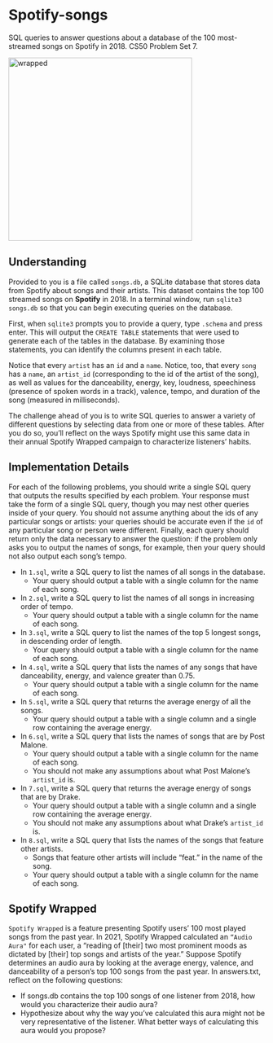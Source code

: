 # Spotify-songs
SQL queries to answer questions about a database of the 100 most-streamed songs on Spotify in 2018. CS50 Problem Set 7.

<img width="360" alt="wrapped" src="https://github.com/cmartinezal/Spotify-songs/assets/84383847/bc7cb7aa-a2fb-4369-bed8-df4c046e09af">

## Understanding

Provided to you is a file called `songs.db`, a SQLite database that stores data from Spotify about songs and their artists. This dataset contains the top 100 streamed songs on **Spotify** in 2018. In a terminal window, run `sqlite3 songs.db` so that you can begin executing queries on the database.

First, when `sqlite3` prompts you to provide a query, type `.schema` and press enter. This will output the `CREATE TABLE` statements that were used to generate each of the tables in the database. By examining those statements, you can identify the columns present in each table.

Notice that every `artist` has an `id` and a `name`. Notice, too, that every `song` has a `name`, an `artist_id` (corresponding to the id of the artist of the song), as well as values for the danceability, energy, key, loudness, speechiness (presence of spoken words in a track), valence, tempo, and duration of the song (measured in milliseconds).

The challenge ahead of you is to write SQL queries to answer a variety of different questions by selecting data from one or more of these tables. After you do so, you’ll reflect on the ways Spotify might use this same data in their annual Spotify Wrapped campaign to characterize listeners’ habits.

## Implementation Details

For each of the following problems, you should write a single SQL query that outputs the results specified by each problem. Your response must take the form of a single SQL query, though you may nest other queries inside of your query. You should not assume anything about the ids of any particular songs or artists: your queries should be accurate even if the `id` of any particular song or person were different. Finally, each query should return only the data necessary to answer the question: if the problem only asks you to output the names of songs, for example, then your query should not also output each song’s tempo.

- In `1.sql`, write a SQL query to list the names of all songs in the database.
  - Your query should output a table with a single column for the name of each song.
- In `2.sql`, write a SQL query to list the names of all songs in increasing order of tempo.
  - Your query should output a table with a single column for the name of each song.
- In `3.sql`, write a SQL query to list the names of the top 5 longest songs, in descending order of length.
  - Your query should output a table with a single column for the name of each song.
- In `4.sql`, write a SQL query that lists the names of any songs that have danceability, energy, and valence greater than 0.75.
  - Your query should output a table with a single column for the name of each song.
- In `5.sql`, write a SQL query that returns the average energy of all the songs.
  - Your query should output a table with a single column and a single row containing the average energy.
- In `6.sql`, write a SQL query that lists the names of songs that are by Post Malone.
  - Your query should output a table with a single column for the name of each song.
  - You should not make any assumptions about what Post Malone’s `artist_id` is.
- In `7.sql`, write a SQL query that returns the average energy of songs that are by Drake.
  - Your query should output a table with a single column and a single row containing the average energy.
  - You should not make any assumptions about what Drake’s `artist_id` is.
- In `8.sql`, write a SQL query that lists the names of the songs that feature other artists.
  - Songs that feature other artists will include “feat.” in the name of the song.
  - Your query should output a table with a single column for the name of each song.

## Spotify Wrapped

`Spotify Wrapped` is a feature presenting Spotify users’ 100 most played songs from the past year. In 2021, Spotify Wrapped calculated an `“Audio Aura"` for each user, a “reading of [their] two most prominent moods as dictated by [their] top songs and artists of the year.” Suppose Spotify determines an audio aura by looking at the average energy, valence, and danceability of a person’s top 100 songs from the past year. In answers.txt, reflect on the following questions:

- If songs.db contains the top 100 songs of one listener from 2018, how would you characterize their audio aura?
- Hypothesize about why the way you’ve calculated this aura might not be very representative of the listener. What better ways of calculating this aura would you propose?



